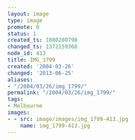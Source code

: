 ```yaml
---
layout: image
type: image
promote: 0
status: 1
created_ts: 1080280798
changed_ts: 1372159368
node_id: 413
title: IMG_1799
created: '2004-03-26'
changed: '2013-06-25'
aliases:
- "/2004/03/26/img_1799/"
permalink: "/2004/03/26/img_1799/"
tags:
- Melbourne
images:
- - src: image/images/img_1799-413.jpg
    name: img_1799-413.jpg
---
```


